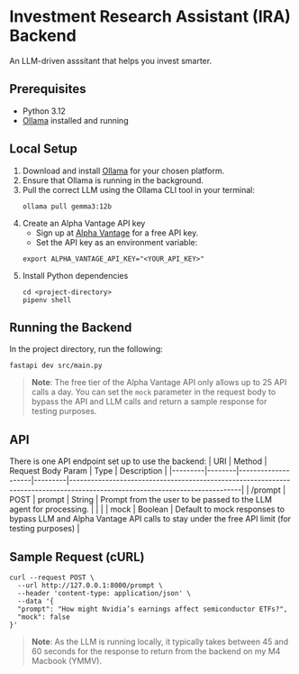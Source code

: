 # Investment Research Assistant (IRA) Backend
An LLM-driven asssitant that helps you invest smarter.

## Prerequisites
 * Python 3.12
 * [Ollama](https://ollama.com/download) installed and running

## Local Setup
 1. Download and install [Ollama](https://ollama.com/download) for your chosen platform.
 2. Ensure that Ollama is running in the background.
 3. Pull the correct LLM using the Ollama CLI tool in your terminal:
    ```
    ollama pull gemma3:12b
    ```
 4. Create an Alpha Vantage API key
    * Sign up at [Alpha Vantage](https://www.alphavantage.co/?utm_source=chatgpt.com) for a free API key.
    * Set the API key as an environment variable:
    ```
    export ALPHA_VANTAGE_API_KEY="<YOUR_API_KEY>"
    ```
 5. Install Python dependencies
    ```
    cd <project-directory>
    pipenv shell
    ```

## Running the Backend
In the project directory, run the following:
```
fastapi dev src/main.py
```
> **Note**: The free tier of the Alpha Vantage API only allows up to 25 API calls a day. You can set the `mock` parameter in the request body to bypass the API and LLM calls and return a sample response for testing purposes.

## API
There is one API endpoint set up to use the backend:
 | URI     | Method | Request Body Param | Type    | Description                                                                                                                 |
|---------|--------|--------------------|---------|-----------------------------------------------------------------------------------------------------------------------------|
| /prompt | POST   | prompt             | String  | Prompt from the user to be passed to the LLM agent for processing.                                                          |
|         |        | mock               | Boolean | Default to mock responses to bypass LLM and Alpha Vantage API calls to stay under the free API limit (for testing purposes) |

## Sample Request (cURL)
```
curl --request POST \
  --url http://127.0.0.1:8000/prompt \
  --header 'content-type: application/json' \
  --data '{
  "prompt": "How might Nvidia’s earnings affect semiconductor ETFs?",
  "mock": false
}'
```
> **Note**: As the LLM is running locally, it typically takes between 45 and 60 seconds for the response to return from the backend on my M4 Macbook (YMMV).
